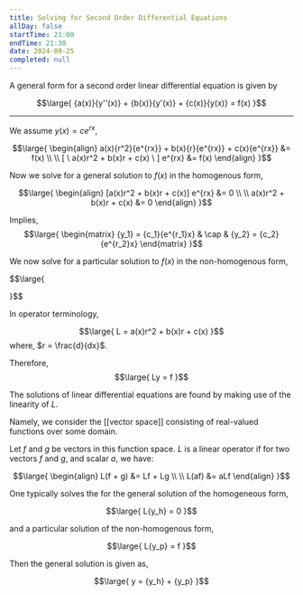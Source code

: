 ```yaml
---
title: Solving for Second Order Differential Equations
allDay: false
startTime: 21:00
endTime: 21:30
date: 2024-09-25
completed: null
---
```

A general form for a second order linear differential equation is given by

$$\large{
	  {a(x)}{y''(x)} 
	+ {b(x)}{y'(x)}
	+ {c(x)}{y(x)} = f(x)
}$$

---

We assume $y(x)=ce^{rx}$,

$$\large{
	\begin{align}
		a(x){r^2}{e^{rx}} + b(x){r}{e^{rx}} + c(x){e^{rx}} &= f(x)
		\\ \\
		[ \ a(x)r^2 + b(x)r + c(x) \ ] e^{rx} &= f(x)
	\end{align}
}$$

Now we solve for a general solution to $f(x)$ in the homogenous form,

$$\large{
\begin{align}
	[a(x)r^2 + b(x)r + c(x)] e^{rx} &= 0 
	\\ \\
	a(x)r^2 + b(x)r + c(x) &= 0
\end{align}
}$$

Implies,
$$\large{
	\begin{matrix}
		{y_1} = {c_1}{e^{r_1}x} & \cap &
		{y_2} = {c_2}{e^{r_2}x} 
	\end{matrix}
}$$

We now solve for a particular solution to $f(x)$ in the non-homogenous form,

$$\large{
	
}$$


In operator terminology,

$$\large{
	L = a(x)r^2 + b(x)r + c(x)
}$$
where, $r = \frac{d}{dx}$.

Therefore,
$$\large{
	Ly = f
}$$

The solutions of linear differential equations are found by making use of the linearity of $L$.

Namely, we consider the [[vector space]] consisting of real-valued functions over some domain.

Let $f$ and $g$ be vectors in this function space. $L$ is a linear operator if for two vectors $f$ and $g$, and scalar $a$, we have:

$$\large{
	\begin{align}
		L(f + g) &= Lf + Lg \\ \\
		L(af) &= aLf
	\end{align}
}$$

One typically solves the for the general solution of the homogeneous form,

$$\large{
	L{y_h} = 0
}$$

and a particular solution of the non-homogenous form,

$$\large{
	L{y_p} = f
}$$

Then the general solution is given as, 

$$\large{
	y = {y_h} + {y_p}
}$$

